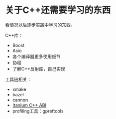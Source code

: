 # 关于C++还需要学习的东西

看情况以后逐步实践中学习的东西。

C++库：
- Boost
- Asio
- 各个编译器更多使用细节
- 协程
- 了解C++反射库，自己实现

工具链相关：
- xmake
- bazel
- cannon
- [Itanium C++ ABI](http://itanium-cxx-abi.github.io/cxx-abi/)
- profiling工具：gpreftools